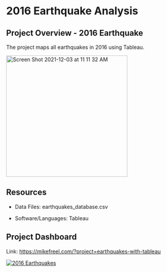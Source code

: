# 2016 Earthquake Analysis

## Project Overview - 2016 Earthquake

The project maps all earthquakes in 2016 using Tableau.  

<img width="326" alt="Screen Shot 2021-12-03 at 11 11 32 AM" src="https://user-images.githubusercontent.com/691355/144659473-e6ea2a67-956b-4512-bd54-5c576f21c8fd.png">

## Resources

- Data Files: earthquakes_database.csv

-  Software/Languages: Tableau 

## Project Dashboard

Link: https://mikefreel.com/?project=earthquakes-with-tableau


<div class='tableauPlaceholder' id='viz1638558180270' style='position: relative'><noscript><a href='#'><img alt='2016 Earthquakes ' src='https:&#47;&#47;public.tableau.com&#47;static&#47;images&#47;20&#47;2016Earthquakes&#47;Sheet7&#47;1_rss.png' style='border: none' /></a></noscript><object class='tableauViz'  style='display:none;'><param name='host_url' value='https%3A%2F%2Fpublic.tableau.com%2F' /> <param name='embed_code_version' value='3' /> <param name='site_root' value='' /><param name='name' value='2016Earthquakes&#47;Sheet7' /><param name='tabs' value='no' /><param name='toolbar' value='yes' /><param name='static_image' value='https:&#47;&#47;public.tableau.com&#47;static&#47;images&#47;20&#47;2016Earthquakes&#47;Sheet7&#47;1.png' /> <param name='animate_transition' value='yes' /><param name='display_static_image' value='yes' /><param name='display_spinner' value='yes' /><param name='display_overlay' value='yes' /><param name='display_count' value='yes' /><param name='language' value='en-US' /></object></div>            
